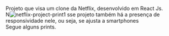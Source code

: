 Projeto que visa um clone da Netflix, desenvolvido em React Js. <br/>
N![netflix-project-print1](https://user-images.githubusercontent.com/82816967/138192055-e5a247db-6529-48f3-88eb-cfa00982488e.png)
sse projeto também há a presença de responsividade nele, ou seja, se ajusta a smartphones <br/>
Segue alguns prints.

